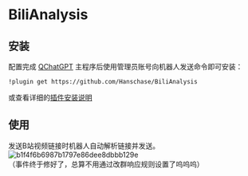 # BiliAnalysis

<!--
## 插件开发者详阅

### 开始

此仓库是 QChatGPT 插件模板，您可以直接在 GitHub 仓库中点击右上角的 "Use this template" 以创建你的插件。  
接下来按照以下步骤修改模板代码：

#### 修改模板代码

- 修改此文档顶部插件名称信息
- 将此文档下方的`<插件发布仓库地址>`改为你的插件在 GitHub· 上的地址
- 补充下方的`使用`章节内容
- 修改`main.py`中的`@register`中的插件 名称、描述、版本、作者 等信息
- 修改`main.py`中的`MyPlugin`类名为你的插件类名
- 将插件所需依赖库写到`requirements.txt`中
- 根据[插件开发教程](https://qchatgpt.rockchin.top/develop/plugin-dev.html)编写插件代码
- 删除 README.md 中的注释内容


#### 发布插件

推荐将插件上传到 GitHub 代码仓库，以便用户通过下方方式安装。   
欢迎[提issue](https://github.com/RockChinQ/QChatGPT/issues/new?assignees=&labels=%E7%8B%AC%E7%AB%8B%E6%8F%92%E4%BB%B6&projects=&template=submit-plugin.yml&title=%5BPlugin%5D%3A+%E8%AF%B7%E6%B1%82%E7%99%BB%E8%AE%B0%E6%96%B0%E6%8F%92%E4%BB%B6)，将您的插件提交到[插件列表](https://github.com/stars/RockChinQ/lists/qchatgpt-%E6%8F%92%E4%BB%B6)

下方是给用户看的内容，按需修改
-->

## 安装

配置完成 [QChatGPT](https://github.com/RockChinQ/QChatGPT) 主程序后使用管理员账号向机器人发送命令即可安装：

```
!plugin get https://github.com/Hanschase/BiliAnalysis
```
或查看详细的[插件安装说明](https://qchatgpt.rockchin.top/develop/plugin-intro.html#%E6%8F%92%E4%BB%B6%E7%94%A8%E6%B3%95)

## 使用
发送B站视频链接时机器人自动解析链接并发送。 <br>
![b1f4f6b6987b1797e86dee8dbbb129e](https://github.com/user-attachments/assets/d5350e1f-2ea7-4728-8a9a-c72a5dd3f6fb) <br>
（事件终于修好了，总算不用通过改群响应规则设置了呜呜呜）
<!-- 插件开发者自行填写插件使用说明 -->
